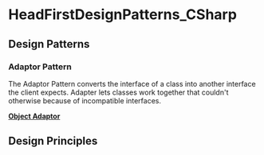 # HeadFirstDesignPatterns_CSharp

## Design Patterns

### Adaptor Pattern

The Adaptor Pattern converts the interface of a class into another 
interface the client expects. Adapter lets classes work together that 
couldn't otherwise because of incompatible interfaces. 

[**Object Adaptor**](Object_Adaptor)


## Design Principles

